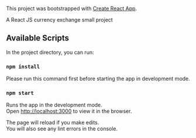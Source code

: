 This project was bootstrapped with [Create React App](https://github.com/facebook/create-react-app).

A React JS currency exchange small project

## Available Scripts

In the project directory, you can run:

### `npm install`

Please run this command first before starting the app in development mode.

### `npm start`

Runs the app in the development mode.<br>
Open [http://localhost:3000](http://localhost:3000) to view it in the browser.

The page will reload if you make edits.<br>
You will also see any lint errors in the console.
